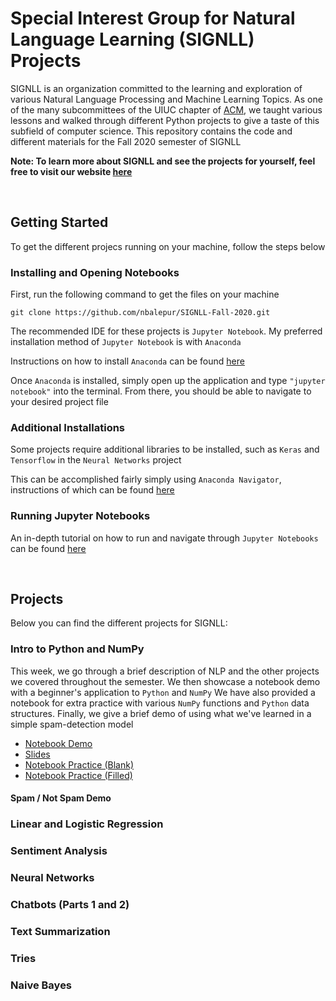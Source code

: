 # Special Interest Group for Natural Language Learning (SIGNLL) Projects

SIGNLL is an organization committed to the learning and exploration of various Natural Language Processing and Machine Learning Topics. As one of the many subcommittees of the UIUC chapter of [ACM](acm.illinois.edu), we taught various lessons and walked through different Python projects to give a taste of this subfield of computer science. This repository contains the code and different materials for the Fall 2020 semester of SIGNLL

**Note: To learn more about SIGNLL and see the projects for yourself, feel free to visit our website [here](https://nbalepur.github.io/SIGNLL-Fall-2020/)**

<br />

## Getting Started

To get the different projecs running on your machine, follow the steps below

### Installing and Opening Notebooks

First, run the following command to get the files on your machine

```
git clone https://github.com/nbalepur/SIGNLL-Fall-2020.git
```

The recommended IDE for these projects is `Jupyter Notebook`. My preferred installation method of `Jupyter Notebook` is with `Anaconda`

Instructions on how to install `Anaconda` can be found [here](https://docs.anaconda.com/anaconda/install/)

Once `Anaconda` is installed, simply open up the application and type `"jupyter notebook"` into the terminal. From there, you should be able to navigate to your desired project file

### Additional Installations

Some projects require additional libraries to be installed, such as `Keras` and `Tensorflow` in the `Neural Networks` project

This can be accomplished fairly simply using `Anaconda Navigator`, instructions of which can be found [here](https://www.freecodecamp.org/news/install-tensorflow-and-keras-using-anaconda-navigator-without-command-line/)

### Running Jupyter Notebooks

An in-depth tutorial on how to run and navigate through `Jupyter Notebooks` can be found [here](https://www.dataquest.io/blog/jupyter-notebook-tutorial/)

<br />

## Projects

Below you can find the different projects for SIGNLL:

### Intro to Python and NumPy

This week, we go through a brief description of NLP and the other projects we covered throughout the semester. We then showcase a notebook demo with a beginner's application to `Python` and `NumPy` We have also provided a notebook for extra practice with various `NumPy` functions and `Python` data structures. Finally, we give a brief demo of using what we've learned in a simple spam-detection model

- [Notebook Demo](./Intro%20Meeting/Meeting%201%20Slides.ipynb)
- [Slides](./Intro%20Meeting/Intro%20Meeting%20Slides.pdf)
- [Notebook Practice (Blank)](./Intro%20Meeting/Meeting%201%20Workbook%20Blank.ipynb)
- [Notebook Practice (Filled)](./Intro%20Meeting/Meeting%201%20Workbook%20Solutions.ipynb)

#### Spam / Not Spam Demo

### Linear and Logistic Regression

### Sentiment Analysis

### Neural Networks

### Chatbots (Parts 1 and 2)

### Text Summarization

### Tries

### Naive Bayes
